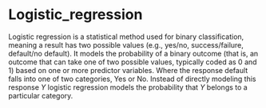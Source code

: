# Logistic_regression
Logistic regression is a statistical method used for binary classification, meaning a result has two possible values (e.g., yes/no, success/failure, default/no default). It models the probability of a binary outcome (that is, an outcome that can take one of two possible values, typically coded as 0 and 1) based on one or more predictor variables. Where the response default falls into one of two categories, Yes or No. Instead of directly modeling this response $Y$ logistic regression models the probability that $Y$ belongs to a particular category.
